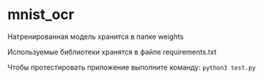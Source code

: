 # mnist_ocr
Натренированная модель хранится в папке weights

Используемые библиотеки хранятся в файле requirements.txt

Чтобы протестировать приложение выполните команду:
```python3 test.py```
